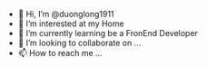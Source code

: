 - 👋 Hi, I’m @duonglong1911
- 👀 I’m interested at my Home
- 🌱 I’m currently learning be a FronEnd Developer
- 💞️ I’m looking to collaborate on ...
- 📫 How to reach me ...

<!---
duonglong1911/duonglong1911 is a ✨ special ✨ repository because its `README.md` (this file) appears on your GitHub profile.
You can click the Preview link to take a look at your changes.
--->
